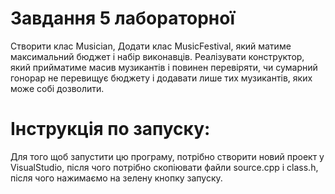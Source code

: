 # Завдання 5 лабораторної
Створити клас Musician, Додати клас MusicFestival, який матиме максимальний бюджет і набір виконавців. Реалізувати конструктор, який прийматиме масив музикантів і повинен перевіряти, чи сумарний гонорар  не перевищує бюджету і додавати лише тих музикантів, яких може собі дозволити.
# Інструкція по запуску:
Для того щоб запустити цю програму, потрібно створити новий проект у VisualStudio, після чого потрібно скопіювати файли source.cpp і class.h, після чого нажимаємо на зелену кнопку запуску. 
